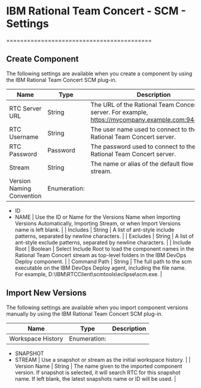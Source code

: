 
# IBM Rational Team Concert - SCM - Settings
==========================================


## Create Component

The following settings are available when you create a component by using the IBM Rational Team Concert SCM plug-in.



| Name | Type | Description |
| --- | --- | --- |
| RTC Server URL | String | The URL of the Rational Team Concert server. For example, https://mycompany.example.com:9443/jazz. |
| RTC Username | String | The user name used to connect to the Rational Team Concert server. |
| RTC Password | Password | The password used to connect to the Rational Team Concert server. |
| Stream | String | The name or alias of the default flow target stream. |
| Version Naming Convention | Enumeration:
* ID
* NAME
| Use the ID or Name for the Versions Name when Importing Versions Automatically, Importing Stream, or when Import Versions name is left blank. |
| Includes | String | A list of ant-style include patterns, separated by newline characters. |
| Excludes | String | A list of ant-style exclude patterns, separated by newline characters. |
| Include Root | Boolean | Select Include Root to load the component names in the Rational Team Concert stream as top-level folders in the IBM DevOps Deploy component. |
| Command Path | String | The full path to the scm executable on the IBM DevOps Deploy agent, including the file name. For example, D:\IBM\RTCClient\scmtools\eclipse\scm.exe. |



## Import New Versions

The following settings are available when you import component versions manually by using the IBM Rational Team Concert SCM plug-in.


| Name | Type | Description |
| --- | --- | --- |
| Workspace History | Enumeration:
* SNAPSHOT
* STREAM
| Use a snapshot or stream as the initial workspace history. |
| Version Name | String | The name given to the imported component version. If snapshot is selected, it will search RTC for this snapshot name. If left blank, the latest snapshots name or ID will be used. |

